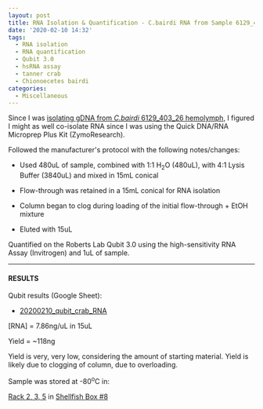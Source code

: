 ```yaml
---
layout: post
title: RNA Isolation & Quantification - C.bairdi RNA from Sample 6129_403_26
date: '2020-02-10 14:32'
tags:
  - RNA isolation
  - RNA quantification
  - Qubit 3.0
  - hsRNA assay
  - tanner crab
  - Chionoecetes bairdi
categories:
  - Miscellaneous
---
```

Since I was [isolating gDNA from _C.bairdi_ 6129_403_26 hemolymph](https://robertslab.github.io/sams-notebook/2020/02/10/DNA-Isolation-&-Quantification-Additional-C.bairdi-gDNA-from-Sample-6129_403_26.html), I figured I might as well co-isolate RNA since I was using the Quick DNA/RNA Microprep Plus Kit (ZymoResearch).

Followed the manufacturer's protocol with the following notes/changes:

- Used 480uL of sample, combined with 1:1 H<sub>2</sub>O (480uL), with 4:1 Lysis Buffer (3840uL) and mixed in 15mL conical

- Flow-through was retained in a 15mL conical for RNA isolation

- Column began to clog during loading of the initial flow-through + EtOH mixture

- Eluted with 15uL


Quantified on the Roberts Lab Qubit 3.0 using the high-sensitivity RNA Assay (Invitrogen) and 1uL of sample.


---

#### RESULTS

Qubit results (Google Sheet):

- [20200210_qubit_crab_RNA](https://docs.google.com/spreadsheets/d/17HLwzVKPzZlLTBzsrX5XH5t2E8WhztdMlIicPTjr50Q/edit?usp=sharing)

[RNA] = 7.86ng/uL in 15uL

Yield = ~118ng

Yield is very, very low, considering the amount of starting material. Yield is likely due to clogging of column, due to overloading.

Sample was stored at -80<sup>o</sup>C in:

[Rack 2, 3, 5](http://b.link/srlab-80C) in [Shellfish Box #8](https://docs.google.com/spreadsheets/d/1ax6C-muxUTXxFEtfWdswBvueLhmxZzmwZcO2ur-0q-Q/edit#gid=1794729843)

